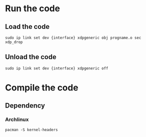 # Run the code
## Load the code
```
sudo ip link set dev {interface} xdpgeneric obj progname.o sec xdp_drop
```

## Unload the code
```
sudo ip link set dev {interface} xdpgeneric off
```


# Compile the code
## Dependency

### Archlinux
```
pacman -S kernel-headers 
```
